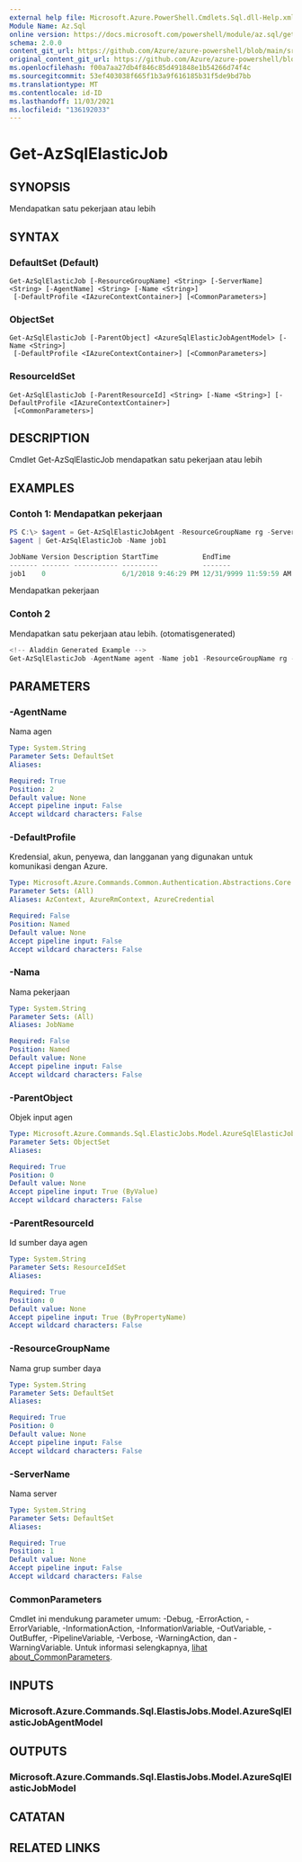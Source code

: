 ```yaml
---
external help file: Microsoft.Azure.PowerShell.Cmdlets.Sql.dll-Help.xml
Module Name: Az.Sql
online version: https://docs.microsoft.com/powershell/module/az.sql/get-azsqlelasticjob
schema: 2.0.0
content_git_url: https://github.com/Azure/azure-powershell/blob/main/src/Sql/Sql/help/Get-AzSqlElasticJob.md
original_content_git_url: https://github.com/Azure/azure-powershell/blob/main/src/Sql/Sql/help/Get-AzSqlElasticJob.md
ms.openlocfilehash: f00a7aa27db4f846c85d491848e1b54266d74f4c
ms.sourcegitcommit: 53ef403038f665f1b3a9f616185b31f5de9bd7bb
ms.translationtype: MT
ms.contentlocale: id-ID
ms.lasthandoff: 11/03/2021
ms.locfileid: "136192033"
---
```

# Get-AzSqlElasticJob

## SYNOPSIS
Mendapatkan satu pekerjaan atau lebih

## SYNTAX

### DefaultSet (Default)
```
Get-AzSqlElasticJob [-ResourceGroupName] <String> [-ServerName] <String> [-AgentName] <String> [-Name <String>]
 [-DefaultProfile <IAzureContextContainer>] [<CommonParameters>]
```

### ObjectSet
```
Get-AzSqlElasticJob [-ParentObject] <AzureSqlElasticJobAgentModel> [-Name <String>]
 [-DefaultProfile <IAzureContextContainer>] [<CommonParameters>]
```

### ResourceIdSet
```
Get-AzSqlElasticJob [-ParentResourceId] <String> [-Name <String>] [-DefaultProfile <IAzureContextContainer>]
 [<CommonParameters>]
```

## DESCRIPTION
Cmdlet Get-AzSqlElasticJob mendapatkan satu pekerjaan atau lebih

## EXAMPLES

### Contoh 1: Mendapatkan pekerjaan
```powershell
PS C:\> $agent = Get-AzSqlElasticJobAgent -ResourceGroupName rg -ServerName elasticjobserver -Name agent
$agent | Get-AzSqlElasticJob -Name job1

JobName Version Description StartTime           EndTime                ScheduleType Interval Enabled
------- ------- ----------- ---------           -------                ------------ -------- -------
job1    0                   6/1/2018 9:46:29 PM 12/31/9999 11:59:59 AM Once                  False
```

Mendapatkan pekerjaan

### Contoh 2

Mendapatkan satu pekerjaan atau lebih. (otomatisgenerated)

```powershell
<!-- Aladdin Generated Example --> 
Get-AzSqlElasticJob -AgentName agent -Name job1 -ResourceGroupName rg -ServerName elasticjobserver
```

## PARAMETERS

### -AgentName
Nama agen

```yaml
Type: System.String
Parameter Sets: DefaultSet
Aliases:

Required: True
Position: 2
Default value: None
Accept pipeline input: False
Accept wildcard characters: False
```

### -DefaultProfile
Kredensial, akun, penyewa, dan langganan yang digunakan untuk komunikasi dengan Azure.

```yaml
Type: Microsoft.Azure.Commands.Common.Authentication.Abstractions.Core.IAzureContextContainer
Parameter Sets: (All)
Aliases: AzContext, AzureRmContext, AzureCredential

Required: False
Position: Named
Default value: None
Accept pipeline input: False
Accept wildcard characters: False
```

### -Nama
Nama pekerjaan

```yaml
Type: System.String
Parameter Sets: (All)
Aliases: JobName

Required: False
Position: Named
Default value: None
Accept pipeline input: False
Accept wildcard characters: False
```

### -ParentObject
Objek input agen

```yaml
Type: Microsoft.Azure.Commands.Sql.ElasticJobs.Model.AzureSqlElasticJobAgentModel
Parameter Sets: ObjectSet
Aliases:

Required: True
Position: 0
Default value: None
Accept pipeline input: True (ByValue)
Accept wildcard characters: False
```

### -ParentResourceId
Id sumber daya agen

```yaml
Type: System.String
Parameter Sets: ResourceIdSet
Aliases:

Required: True
Position: 0
Default value: None
Accept pipeline input: True (ByPropertyName)
Accept wildcard characters: False
```

### -ResourceGroupName
Nama grup sumber daya

```yaml
Type: System.String
Parameter Sets: DefaultSet
Aliases:

Required: True
Position: 0
Default value: None
Accept pipeline input: False
Accept wildcard characters: False
```

### -ServerName
Nama server

```yaml
Type: System.String
Parameter Sets: DefaultSet
Aliases:

Required: True
Position: 1
Default value: None
Accept pipeline input: False
Accept wildcard characters: False
```

### CommonParameters
Cmdlet ini mendukung parameter umum: -Debug, -ErrorAction, -ErrorVariable, -InformationAction, -InformationVariable, -OutVariable, -OutBuffer, -PipelineVariable, -Verbose, -WarningAction, dan -WarningVariable. Untuk informasi selengkapnya, [lihat about_CommonParameters](http://go.microsoft.com/fwlink/?LinkID=113216).

## INPUTS

### Microsoft.Azure.Commands.Sql.ElastisJobs.Model.AzureSqlElasticJobAgentModel

## OUTPUTS

### Microsoft.Azure.Commands.Sql.ElastisJobs.Model.AzureSqlElasticJobModel

## CATATAN

## RELATED LINKS
